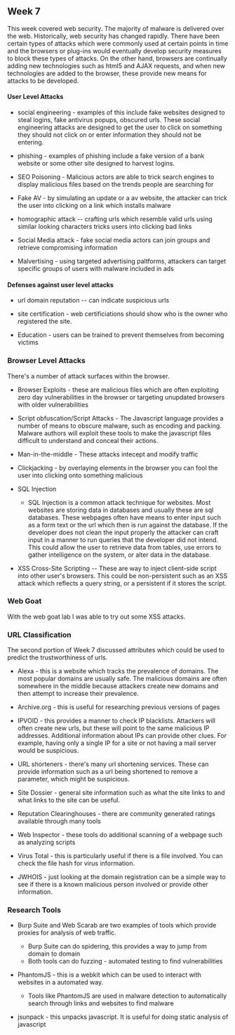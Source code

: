 ## Week 7

This week covered web security. The majority of malware is delivered over the web.  Historically, web security has changed rapidly.  There have been certain types of attacks which were commonly used at certain points in time and the browsers or plug-ins would eventually develop security measures to block these types of attacks.  On the other hand, browsers are continually adding new technologies such as html5 and AJAX requests, and when new technologies are added to the browser, these provide new means for attacks to be developed.

#### User Level Attacks

* social engineering - examples of this include fake websites designed to steal logins, fake antivirus popups, obscured urls.  These social engineering attacks are designed to get the user to click on something they should not click on or enter information they should not be entering.

* phishing - examples of phishing include a fake version of a bank website or some other site designed to harvest logins.

* SEO Poisoning - Malicious actors are able to trick search engines to display malicious files based on the trends people are searching for

* Fake AV - by simulating an update or a av website, the attacker can trick the user into clicking on a link which installs malware

* homographic attack -- crafting urls which resemble valid urls using similar looking characters tricks users into clicking bad links

* Social Media attack - fake social media actors can join groups and retrieve compromising information

* Malvertising - using targeted advertising paltforms, attackers can target specific groups of users with malware included in ads

#### Defenses against user level attacks

* url domain reputation -- can indicate suspicious urls

* site certification - web certificiations should show who is the owner who registered the site.

* Education - users can be trained to prevent themselves from becoming victims



### Browser Level Attacks

There's a number of attack surfaces within the browser.

* Browser Exploits - these are malicious files which are often exploiting zero day vulnerabilities in the browser or targeting unupdated browsers with older vulnerabilities

* Script obfuscation/Script Attacks - The Javascript language provides a number of means to obscure malware, such as encoding and packing.  Malware authors will exploit these tools to make the javascript files difficult to understand and conceal their actions.

* Man-in-the-middle - These attacks intecept and modify traffic

* Clickjacking - by overlaying elements in the browser you can fool the user into clicking onto something malicious

* SQL Injection
    * SQL Injection is a common attack technique for websites.  Most websites are storing data in databases and usually these are sql databases.  These webpages often have means to enter input such as a form text or the url which then is run against the database.  If the developer does not clean the input properly the attacker can craft input in a manner to run queries that the developer did not intend.  This could allow the user to retrieve data from tables, use errors to gather intelligence on the system, or alter data in the database.

* XSS Cross-Site Scripting -- These are way to inject client-side script into other user's browsers.  This could be non-persistent such as an XSS attack which reflects a query string, or a persistent if it stores the script.


### Web Goat

With the web goat lab I was able to try out some XSS attacks.



### URL Classification

The second portion of Week 7 discussed attributes which could be used to predict the trustworthiness of urls.

* Alexa - this is a website which tracks the prevalence of domains.  The most popular domains are usually safe.  The malicious domains are often somewhere in the middle because attackers create new domains and then attempt to increase their prevalence.

* Archive.org  - this is useful for researching previous versions of pages

* IPVOID - this provides a manner to check IP blacklists.  Attackers will often create new urls, but these will point to the same malicious IP addresses.  Additional information about IPs can provide other clues.  For example, having only a single IP for a site or not having a mail server would be suspicious.

* URL shorteners - there's many url shortening services.  These can provide information such as a url being shortened to remove a parameter, which might be suspicious.

* Site Dossier - general site information such as what the site links to and what links to the site can be useful.

* Reputation Clearinghouses - there are community generated ratings available through many tools

* Web Inspector - these tools do additional scanning of a webpage such as analyzing scripts

* Virus Total - this is particularly useful if there is a file involved.  You can check the file hash for virus information.

* JWHOIS - just looking at the domain registration can be a simple way to see if there is a known malicious person involved or provide other information.


### Research Tools

* Burp Suite and Web Scarab are two examples of tools which provide proxies for analysis of web traffic.
    * Burp Suite can do spidering, this provides a way to jump from domain to domain
    * Both tools can do fuzzing - automated testing to find vulnerabilities

* PhantomJS - this is a webkit which can be used to interact with websites in a automated way.
    * Tools like PhantomJS are used in malware detection to automatically search through links and websites to find malware

* jsunpack - this unpacks javascript. It is useful for doing static analysis of javascript








